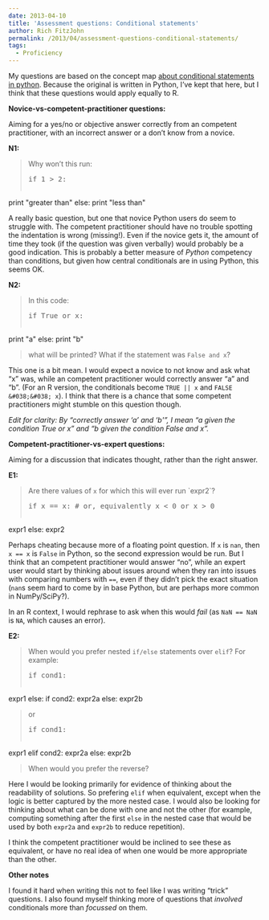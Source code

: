 ```yaml
---
date: 2013-04-10
title: 'Assessment questions: Conditional statements'
author: Rich FitzJohn
permalink: /2013/04/assessment-questions-conditional-statements/
tags:
  - Proficiency
---
```

My questions are based on the concept map [about conditional statements in python][1]. Because the original is written in Python, I&#8217;ve kept that here, but I think that these questions would apply equally to R.

**Novice-vs-competent-practitioner questions:**

Aiming for a yes/no or objective answer correctly from an competent practitioner, with an incorrect answer or a don&#8217;t know from a novice.

**N1:**

> Why won&#8217;t this run:
> 
> <pre>if 1 > 2:
print "greater than"
else:
print "less than"
</pre>

A really basic question, but one that novice Python users do seem to struggle with. The competent practitioner should have no trouble spotting the indentation is wrong (missing!). Even if the novice gets it, the amount of time they took (if the question was given verbally) would probably be a good indication. This is probably a better measure of *Python* competency than conditions, but given how central conditionals are in using Python, this seems OK.

**N2:**

> In this code:
> 
> <pre>if True or x:
  print "a"
else:
  print "b"
</pre>
> 
> what will be printed? What if the statement was `False and x`? 

This one is a bit mean. I would expect a novice to not know and ask what &#8220;x&#8221; was, while an competent practitioner would correctly answer &#8220;a&#8221; and &#8220;b&#8221;. (For an R version, the conditionals become `TRUE || x` and `FALSE &#038;&#038; x`). I think that there is a chance that some competent practitioners might stumble on this question though.

*Edit for clarity: By &#8220;correctly answer &#8216;a&#8217; and &#8216;b'&#8221;, I mean &#8220;a given the condition True or x&#8221; and &#8220;b given the condition False and x&#8221;.*

**Competent-practitioner-vs-expert questions:**

Aiming for a discussion that indicates thought, rather than the right answer.

**E1:** 

> Are there values of `x` for which this will ever run \`expr2\`?
> 
> <pre>if x == x: # or, equivalently x &lt; 0 or x > 0
  expr1
else:
  expr2
</pre>

Perhaps cheating because more of a floating point question. If `x` is `nan`, then `x == x` is `False` in Python, so the second expression would be run. But I think that an competent practitioner would answer &#8220;no&#8221;, while an expert user would start by thinking about issues around when they ran into issues with comparing numbers with `==`, even if they didn&#8217;t pick the exact situation (`nan`s seem hard to come by in base Python, but are perhaps more common in NumPy/SciPy?).

In an R context, I would rephrase to ask when this would *fail* (as `NaN == NaN` is `NA`, which causes an error).

**E2:**

> When would you prefer nested `if/else` statements over `elif`? For example:
> 
> <pre>if cond1:
  expr1
else:
  if cond2:
    expr2a
  else:
    expr2b
</pre>
> 
> or
> 
> <pre>if cond1:
  expr1
elif cond2:
  expr2a
else:
  expr2b
</pre>
> 
> When would you prefer the reverse? 

Here I would be looking primarily for evidence of thinking about the readability of solutions. So prefering `elif` when equivalent, except when the logic is better captured by the more nested case. I would also be looking for thinking about what can be done with one and not the other (for example, computing something after the first `else` in the nested case that would be used by both `expr2a` and `expr2b` to reduce repetition). 

I think the competent practitioner would be inclined to see these as equivalent, or have no real idea of when one would be more appropriate than the other.

**Other notes**

I found it hard when writing this not to feel like I was writing &#8220;trick&#8221; questions. I also found myself thinking more of questions that *involved* conditionals more than *focussed* on them.

 [1]: http://teaching.software-carpentry.org/2013/03/28/concept-map-conditional-statements-python/ "Conditional statements in python"

